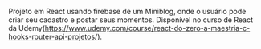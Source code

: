Projeto em React usando firebase de um Miniblog, onde o usuário pode criar seu cadastro e postar seus momentos. Disponível no curso de React da Udemy(https://www.udemy.com/course/react-do-zero-a-maestria-c-hooks-router-api-projetos/).